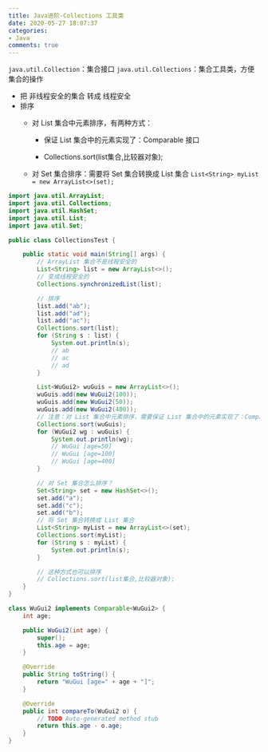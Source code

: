 ```yaml
---
title: Java进阶-Collections 工具类
date: 2020-05-27 18:07:37
categories:
- Java
comments: true
---
```


`java.util.Collection`：集合接口
`java.util.Collections`：集合工具类，方便集合的操作

- 把 非线程安全的集合 转成 线程安全
- 排序
  - 对 List 集合中元素排序，有两种方式：
  
    - 保证 List 集合中的元素实现了：Comparable 接口
  
    - Collections.sort(list集合,比较器对象);
  
  - 对 Set 集合排序：需要将 Set 集合转换成 List 集合 `List<String> myList = new ArrayList<>(set);`

<!-- more -->

```java
import java.util.ArrayList;
import java.util.Collections;
import java.util.HashSet;
import java.util.List;
import java.util.Set;

public class CollectionsTest {

	public static void main(String[] args) {
		// ArrayList 集合不是线程安全的
		List<String> list = new ArrayList<>();
		// 变成线程安全的
		Collections.synchronizedList(list);

		// 排序
		list.add("ab");
		list.add("ad");
		list.add("ac");
		Collections.sort(list);
		for (String s : list) {
			System.out.println(s);
			// ab
			// ac
			// ad
		}

		List<WuGui2> wuGuis = new ArrayList<>();
		wuGuis.add(new WuGui2(100));
		wuGuis.add(new WuGui2(50));
		wuGuis.add(new WuGui2(400));
		// 注意：对 List 集合中元素排序，需要保证 List 集合中的元素实现了：Comparable 接口
		Collections.sort(wuGuis);
		for (WuGui2 wg : wuGuis) {
			System.out.println(wg);
			// WuGui [age=50]
			// WuGui [age=100]
			// WuGui [age=400]
		}

		// 对 Set 集合怎么排序？
		Set<String> set = new HashSet<>();
		set.add("a");
		set.add("c");
		set.add("b");
		// 将 Set 集合转换成 List 集合
		List<String> myList = new ArrayList<>(set);
		Collections.sort(myList);
		for (String s : myList) {
			System.out.println(s);
		}

		// 这种方式也可以排序
		// Collections.sort(list集合,比较器对象);
	}
}

class WuGui2 implements Comparable<WuGui2> {
	int age;

	public WuGui2(int age) {
		super();
		this.age = age;
	}

	@Override
	public String toString() {
		return "WuGui [age=" + age + "]";
	}

	@Override
	public int compareTo(WuGui2 o) {
		// TODO Auto-generated method stub
		return this.age - o.age;
	}
}
```

